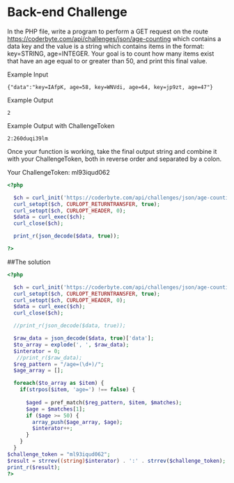 # Back-end Challenge
In the PHP file, write a program to perform a GET request on the route https://coderbyte.com/api/challenges/json/age-counting which contains a data key and the value is a string which contains items in the format: key=STRING, age=INTEGER. Your goal is to count how many items exist that have an age equal to or greater than 50, and print this final value.

Example Input
```
{"data":"key=IAfpK, age=58, key=WNVdi, age=64, key=jp9zt, age=47"}
```

Example Output

```
2
```

Example Output with ChallengeToken

```
2:260duqi39lm
```

Once your function is working, take the final output string and combine it with your ChallengeToken, 
both in reverse order and separated by a colon.

Your ChallengeToken: ml93iqud062



```php
<?php 

  $ch = curl_init('https://coderbyte.com/api/challenges/json/age-counting');
  curl_setopt($ch, CURLOPT_RETURNTRANSFER, true);
  curl_setopt($ch, CURLOPT_HEADER, 0);
  $data = curl_exec($ch);
  curl_close($ch);

  print_r(json_decode($data, true));

?>
```

##The solution
```php
<?php 

  $ch = curl_init('https://coderbyte.com/api/challenges/json/age-counting');
  curl_setopt($ch, CURLOPT_RETURNTRANSFER, true);
  curl_setopt($ch, CURLOPT_HEADER, 0);
  $data = curl_exec($ch);
  curl_close($ch);

  //print_r(json_decode($data, true));

  $raw_data = json_decode($data, true)['data'];
  $to_array = explode(', ', $raw_data);
  $interator = 0;
   //print_r($raw_data);
  $reg_pattern = "/age=(\d+)/";
  $age_array = [];

  foreach($to_array as $item) {
    if(strpos($item, 'age=') !== false) {
      
      $aged = pref_match($reg_pattern, $item, $matches);
      $age = $matches[1];
      if ($age >= 50) {
        array_push($age_array, $age);
        $interator++;
      }
    }
  }
$challenge_token = "ml93iqud062";
$result = strrev((string)$interator) . ':' . strrev($challenge_token);
print_r($result);
?>
```
